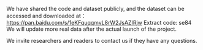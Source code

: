 We have shared the code and dataset publicly, and the dataset can be accessed and downloaded at：
https://pan.baidu.com/s/1eKFquqqmvL8rW2JsAZIRjw 
Extract code: se84
We will update more real data after the actual launch of the project.

We invite researchers and readers to contact us if they have any questions.
